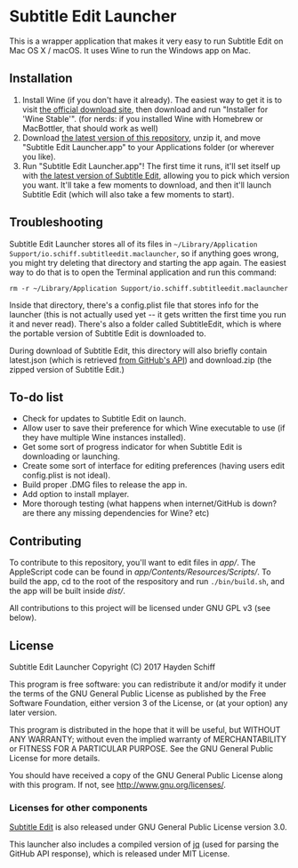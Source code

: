 # Subtitle Edit Launcher

This is a wrapper application that makes it very easy to run Subtitle Edit on Mac OS X / macOS. It uses Wine to run the Windows app on Mac.

## Installation

1. Install Wine (if you don't have it already). The easiest way to get it is to visit [the official download site](https://dl.winehq.org/wine-builds/macosx/download.html), then download and run "Installer for 'Wine Stable'". (for nerds: if you installed Wine with Homebrew or MacBottler, that should work as well)
1. Download [the latest version of this repository](https://github.com/oxguy3/subtitle-edit-launcher/archive/master.zip), unzip it, and move "Subtitle Edit Launcher.app" to your Applications folder (or wherever you like).
1. Run "Subtitle Edit Launcher.app"! The first time it runs, it'll set itself up with [the latest version of Subtitle Edit](https://github.com/SubtitleEdit/subtitleedit/releases), allowing you to pick which version you want. It'll take a few moments to download, and then it'll launch Subtitle Edit (which will also take a few moments to start).

## Troubleshooting

Subtitle Edit Launcher stores all of its files in `~/Library/Application Support/io.schiff.subtitleedit.maclauncher`, so if anything goes wrong, you might try deleting that directory and starting the app again. The easiest way to do that is to open the Terminal application and run this command:

```
rm -r ~/Library/Application Support/io.schiff.subtitleedit.maclauncher
```

Inside that directory, there's a config.plist file that stores info for the launcher (this is not actually used yet -- it gets written the first time you run it and never read). There's also a folder called SubtitleEdit, which is where the portable version of Subtitle Edit is downloaded to.

During download of Subtitle Edit, this directory will also briefly contain latest.json (which is retrieved [from GitHub's API](https://api.github.com/repos/SubtitleEdit/subtitleedit/releases/latest)) and download.zip (the zipped version of Subtitle Edit.)

## To-do list

* Check for updates to Subtitle Edit on launch.
* Allow user to save their preference for which Wine executable to use (if they have multiple Wine instances installed).
* Get some sort of progress indicator for when Subtitle Edit is downloading or launching.
* Create some sort of interface for editing preferences (having users edit config.plist is not ideal).
* Build proper .DMG files to release the app in.
* Add option to install mplayer.
* More thorough testing (what happens when internet/GitHub is down? are there any missing dependencies for Wine? etc)

## Contributing

To contribute to this repository, you'll want to edit files in _app/_. The AppleScript code can be found in _app/Contents/Resources/Scripts/_. To build the app, cd to the root of the respository and run `./bin/build.sh`, and the app will be built inside _dist/_.

All contributions to this project will be licensed under GNU GPL v3 (see below).

## License

Subtitle Edit Launcher
Copyright (C) 2017 Hayden Schiff

This program is free software: you can redistribute it and/or modify
it under the terms of the GNU General Public License as published by
the Free Software Foundation, either version 3 of the License, or
(at your option) any later version.

This program is distributed in the hope that it will be useful,
but WITHOUT ANY WARRANTY; without even the implied warranty of
MERCHANTABILITY or FITNESS FOR A PARTICULAR PURPOSE.  See the
GNU General Public License for more details.

You should have received a copy of the GNU General Public License
along with this program.  If not, see <http://www.gnu.org/licenses/>.

### Licenses for other components

[Subtitle Edit](https://github.com/SubtitleEdit/subtitleedit) is also released under GNU General Public License version 3.0.

This launcher also includes a compiled version of [jq](https://stedolan.github.io/jq/) (used for parsing the GitHub API response), which is released under MIT License.

